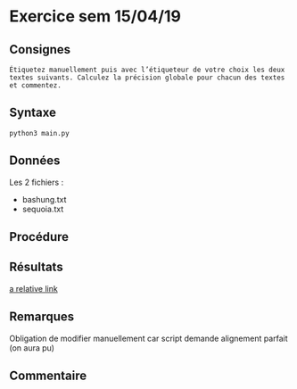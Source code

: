 # Exercice sem 15/04/19

## Consignes

`Étiquetez manuellement puis avec l’étiqueteur de votre choix les deux textes suivants. Calculez la précision globale pour chacun des textes et commentez.`

## Syntaxe

`python3 main.py`

## Données

Les 2 fichiers :
- bashung.txt
- sequoia.txt

## Procédure

## Résultats

<!-- ![Alt text](relative/path/to/img.jpg?raw=true "Title") -->
[a relative link](./resultats.txt)
## Remarques

Obligation de modifier manuellement car script demande alignement parfait
(on aura pu)

## Commentaire
